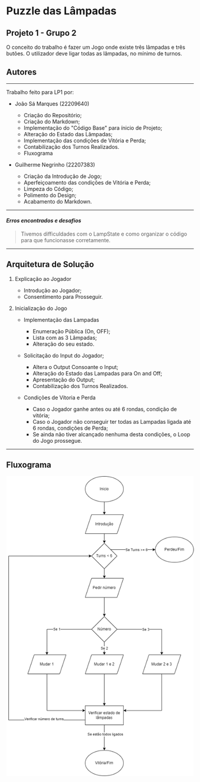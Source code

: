 # Puzzle das Lâmpadas
## Projeto 1 - Grupo 2

O conceito do trabalho é fazer um Jogo onde existe três lâmpadas e três butões. O utilizador deve ligar todas as lâmpadas, no mínimo de turnos.

## Autores
__________________________________________________________
Trabalho feito para LP1 por:
  * João Sá Marques (22209640)
    * Criação do Repositório;
    * Criação do Markdown;
    * Implementação do "Código Base" para ínicio de Projeto;
    * Alteração do Estado das Lâmpadas;
    * Implementação das condições de Vitória e Perda;
    * Contabilização dos Turnos Realizados.
    * Fluxograma
    
  * Guilherme Negrinho (22207383)
    * Criação da Introdução de Jogo;
    * Aperfeiçoamento das condições de Vitória e Perda;
    * Limpeza do Código;
    * Polimento do Design;
    * Acabamento do Markdown.
__________________________________________________________
#### *Erros encontrados e desafios*
>Tivemos difficuldades com o LampState e como organizar o código para que funcionasse corretamente.

__________________________________________________________
## Arquitetura de Solução

1. Explicação ao Jogador
	- Introdução ao Jogador;
	- Consentimento para Prosseguir.

2. Inicialização do Jogo
	* Implementação das Lampadas
		- Enumeração Pública (On, OFF);
		- Lista com as 3 Lâmpadas;
		- Alteração do seu estado.
	
	* Solicitação do Input do Jogador;
		- Altera o Output Consoante o Input;
		- Alteração do Estado das Lampadas para On and Off;
		- Apresentação do Output;
		- Contabilização dos Turnos Realizados.
		
	* Condições de Vítoria e Perda
		- Caso o Jogador ganhe antes ou até 6 rondas, condição de vitória;
		- Caso o Jogador não conseguir ter todas as Lampadas ligada até 6 rondas, condições de Perda;
		- Se ainda não tiver alcançado nenhuma desta condições, o Loop do Jogo prossegue.

__________________________________________________________

## Fluxograma
![FluxogramaLP1](FluxogramaLP1.png)


